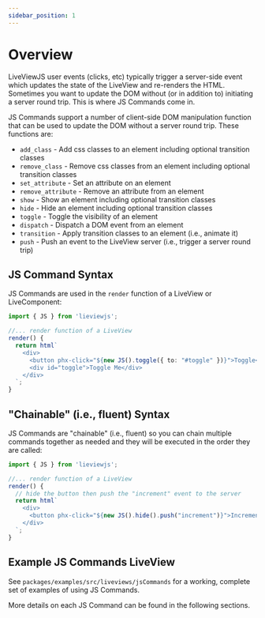 ```yaml
---
sidebar_position: 1
---
```


# Overview

LiveViewJS user events (clicks, etc) typically trigger a server-side event which updates the state of the LiveView and
re-renders the HTML. Sometimes you want to update the DOM without (or in addition to) initiating a server round trip.
This is where JS Commands come in.

JS Commands support a number of client-side DOM manipulation function that can be used to update the DOM without a
server round trip. These functions are:

- `add_class` - Add css classes to an element including optional transition classes
- `remove_class` - Remove css classes from an element including optional transition classes
- `set_attribute` - Set an attribute on an element
- `remove_attribute` - Remove an attribute from an element
- `show` - Show an element including optional transition classes
- `hide` - Hide an element including optional transition classes
- `toggle` - Toggle the visibility of an element
- `dispatch` - Dispatch a DOM event from an element
- `transition` - Apply transition classes to an element (i.e., animate it)
- `push` - Push an event to the LiveView server (i.e., trigger a server round trip)

## JS Command Syntax

JS Commands are used in the `render` function of a LiveView or LiveComponent:

```typescript
import { JS } from 'lieviewjs';

//... render function of a LiveView
render() {
  return html`
    <div>
      <button phx-click="${new JS().toggle({ to: "#toggle" })}">Toggle</button>
      <div id="toggle">Toggle Me</div>
    </div>
  `;
}
```

## "Chainable" (i.e., fluent) Syntax

JS Commands are "chainable" (i.e., fluent) so you can chain multiple commands together as needed and they will be
executed in the order they are called:

```typescript
import { JS } from 'lieviewjs';

//... render function of a LiveView
render() {
  // hide the button then push the "increment" event to the server
  return html`
    <div>
      <button phx-click="${new JS().hide().push("increment")}">Increment</button>
    </div>
  `;
}
```

## Example JS Commands LiveView

See `packages/examples/src/liveviews/jsCommands` for a working, complete set of examples of using JS Commands.

More details on each JS Command can be found in the following sections.
